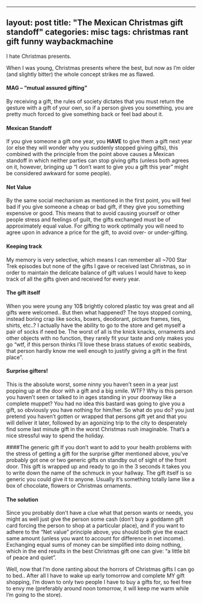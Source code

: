 ---
layout: post
title:  "The Mexican Christmas gift standoff"
categories: misc 
tags: christmas rant gift funny waybackmachine
--

I hate Christmas presents.

When I was young, Christmas presents where the best, but now as I’m older (and slightly bitter) the whole concept strikes me as flawed.

#### MAG – “mutual assured gifting”
By receiving a gift, the rules of society dictates that you must return the gesture with a gift of your own, so if a person gives you something, you are pretty much forced to give something back or feel bad about it.

#### Mexican Standoff
If you give someone a gift one year, you **HAVE** to give them a gift next year (or else they will wonder why you suddenly stopped giving gifts), this combined with the  principle from the point above causes a Mexican standoff in which neither parties can stop giving gifts (unless both agrees on it, however, bringing up “I don’t want to give you a gift this year” might be considered awkward for some people).

#### Net Value
By the same social mechanism as mentioned in the first point, you will feel bad if you give someone a cheap or bad gift, if they give you something expensive or good. This means that to avoid causing yourself or other people stress and feelings of guilt, the gifts exchanged must be of approximately equal value. For gifting to work optimally you will need to agree upon in advance a price for the gift, to avoid over- or under-gifting.

#### Keeping track
My memory is very selective, which means I can remember all ~700 Star Trek episodes but none of the gifts I gave or received last Christmas, so in order to maintain the delicate balance of gift values I would have to keep track of all the gifts given and received for every year.

#### The gift itself
When you were young any 10$ brightly colored plastic toy was great and all gifts were welcomed.. But then what happened? The toys stopped coming, instead boring crap like socks, boxers, deodorant, picture frames, ties, shirts, etc..? I actually have the ability to go to the store and get myself a pair of socks if need be. The worst of all is the knick knacks, ornaments and other objects with no function, they rarely fit your taste and only makes you go “wtf, if this person thinks I’ll love these brass statues of exotic seabirds, that person hardly know me well enough to justify giving a gift in the first place”.

#### Surprise gifters!
This is the absolute worst, some ninny you haven’t seen in a year just popping up at the door with a gift and a big smile. WTF? Why is this person you haven’t seen or talked to in ages standing in your doorway like a complete muppet? You had no idea this bastard was going to give you a gift, so obviously you have nothing for him/her. So what do you do? you just pretend you haven’t gotten or wrapped that persons gift yet and that you will deliver it later, followed by an agonizing trip to the city to desperately find some last minute gift in the worst Christmas rush imaginable. That’s a nice stressful way to spend the holiday.

####The generic gift
If you don’t want to add to your health problems with the stress of getting a gift for the surprise gifter mentioned above, you’ve probably got one or two generic gifts on standby out of sight of the front door. This gift is wrapped up and ready to go in the 3 seconds it takes you to write down the name of the schmuck in your hallway. The gift itself is so generic you could give it to anyone. Usually it’s something totally lame like a box of chocolate, flowers or Christmas ornaments.

#### The solution
Since you probably don’t have a clue what that person wants or needs, you might as well just give the person some cash (don’t buy a goddamn gift card forcing the person to shop at a particular place), and if you want to adhere to the “Net value” principle above, you should both give the exact same amount (unless you want to account for difference in net income). Exchanging equal sums of money can be simplified into doing nothing, which in the end results in the best Christmas gift one can give: “a little bit of peace and quiet”.


Well, now that I’m done ranting about the horrors of Christmas gifts I can go to bed.. After all I have to wake up early tomorrow and complete MY gift shopping, I’m down to only two people I have to buy a gifts for, so feel free to envy me (preferably around noon tomorrow, it will keep me warm while I’m going to the store).

